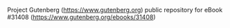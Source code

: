 Project Gutenberg (https://www.gutenberg.org) public repository for eBook #31408 (https://www.gutenberg.org/ebooks/31408)
